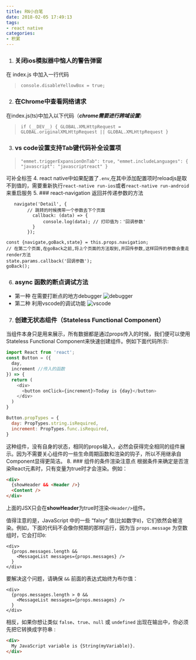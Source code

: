 ```yaml
---
title: RN小白笔
date: 2018-02-05 17:49:13
tags: 
- react native
categories: 
- 积累
---
```

1. ### 关闭ios模拟器中恼人的警告弹窗
在 index.js 中加入一行代码
>`console.disableYellowBox = true;`
2. ### 在Chrome中查看网络请求
在index.js(ts)中加入以下代码（***chrome需要进行跨域设置***）
>`if (__DEV__) {
    GLOBAL.XMLHttpRequest = GLOBAL.originalXMLHttpRequest || GLOBAL.XMLHttpRequest }`

<!-- more -->
3. ### vs code设置支持Tab键代码补全设置项
> `"emmet.triggerExpansionOnTab": true,` 
`"emmet.includeLanguages": {
        "javascript": "javascriptreact"
    }`

可补全标签
4. react native中如果配置了`.env`,在其中添加配置项时reloadjs是取不到值的，需要重新执行`react-native run-ios`或者`react-native run-android` 来重启服务
5. ### react-navigation 返回并传递参数的方法
```
   navigate('Detail', {
        // 跳转的时候携带一个参数去下个页面
          callback: (data) => {
              console.log(data); // 打印值为：'回调参数'
          }
        });
```
```
const {navigate,goBack,state} = this.props.navigation;
// 在第二个页面,在goBack之前,将上个页面的方法取到,并回传参数,这样回传的参数会重走render方法
state.params.callback('回调参数');
goBack();
```
6. ### async 函数的断点调试方法
* 第一种 在需要打断点的地方debugger
![debugger](https://upload-images.jianshu.io/upload_images/1231991-8abffdd80646040e.png?imageMogr2/auto-orient/strip%7CimageView2/2/w/1240)
* 第二种 利用vscode的调试功能
![vscode](https://upload-images.jianshu.io/upload_images/1231991-76353f37e6c9b3f6.png?imageMogr2/auto-orient/strip%7CimageView2/2/w/1240)
7. ### 创建无状态组件（Stateless Functional Component）
当组件本身只是用来展示，所有数据都是通过props传入的时候，我们便可以使用Stateless Functional Component来快速创建组件。例如下面代码所示:
```javascript
import React from 'react';
const Button = ({
  day,
  increment //传入的函数
}) => {
  return (
    <div>
      <button onClick={increment}>Today is {day}</button>
    </div>
  )
}

Button.propTypes = {
  day: PropTypes.string.isRequired,
  increment: PropTypes.func.isRequired,
}
```
这种组件，没有自身的状态，相同的props输入，必然会获得完全相同的组件展示。因为不需要关心组件的一些生命周期函数和渲染的钩子，所以不用继承自Component显得更简洁。
8. ### 组件的条件渲染注意点
根据条件来确定是否渲染React元素时，只有变量为true时才会渲染。例如：
```html
<div>
  {showHeader && <Header />}
  <Content />
</div>
```
上面的JSX只会在**showHeader**为true时渲染`<Header/>`组件。

值得注意的是，JavaScript 中的一些 “falsy” 值(比如数字`0`)，它们依然会被渲染。例如，下面的代码不会像你预期的那样运行，因为当 `props.message` 为空数组时，它会打印`0`:

```
<div>
  {props.messages.length &&
    <MessageList messages={props.messages} />
  }
</div>

```

要解决这个问题，请确保 `&&` 前面的表达式始终为布尔值：

```
<div>
  {props.messages.length > 0 &&
    <MessageList messages={props.messages} />
  }
</div>

```

相反，如果你想让类似 `false`、`true`、`null` 或 `undefined` 出现在输出中，你必须先把它转换成字符串 :

```html
<div>
  My JavaScript variable is {String(myVariable)}.
</div>
```
